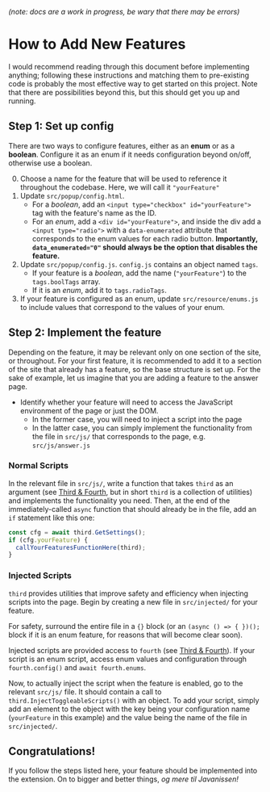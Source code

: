 *(note: docs are a work in progress, be wary that there may be errors)*

# How to Add New Features

I would recommend reading through this document before implementing anything;
following these instructions and matching them to pre-existing code is probably
the most effective way to get started on this project. Note that there are
possibilities beyond this, but this should get you up and running.

## Step 1: Set up config

There are two ways to configure features, either as an **enum** or as a
**boolean**. Configure it as an enum if it needs configuration beyond on/off,
otherwise use a boolean. 

0. Choose a name for the feature that will be used to reference it throughout
the codebase. Here, we will call it `"yourFeature"`
1. Update `src/popup/config.html`. 
    - For a *boolean*, add an `<input type="checkbox" id="yourFeature">` tag
      with the feature's name as the ID.
    - For an *enum*, add a `<div id="yourFeature">`, and inside the div add a
      `<input type="radio">` with a `data-enumerated` attribute that
      corresponds to the enum values for each radio button. **Importantly,
      `data_enumerated="0"` should always be the option that disables the
      feature.**
2. Update `src/popup/config.js`. `config.js` contains an object named `tags`.
    - If your feature is a *boolean*, add the name (`"yourFeature"`) to the
      `tags.boolTags` array.
    - If it is an *enum*, add it to `tags.radioTags`.
3. If your feature is configured as an enum, update `src/resource/enums.js` to
include values that correspond to the values of your enum. 

## Step 2: Implement the feature

Depending on the feature, it may be relevant only on one section of the site,
or throughout. For your first feature, it is recommended to add it to a section
of the site that already has a feature, so the base structure is set up. For
the sake of example, let us imagine that you are adding a feature to the answer
page.

- Identify whether your feature will need to access the JavaScript environment
  of the page or just the DOM.
    - In the former case, you will need to inject a script into the page
    - In the latter case, you can simply implement the functionality from the
      file in `src/js/` that corresponds to the page, e.g. `src/js/answer.js`

### Normal Scripts

In the relevant file in `src/js/`, write a function that takes `third` as an
argument (see [Third & Fourth](third_fourth.md), but in short `third` is a
collection of utilities) and implements the functionality you need. Then, at
the end of the immediately-called `async` function that should already be in
the file, add an `if` statement like this one:

```js
const cfg = await third.GetSettings();
if (cfg.yourFeature) {
  callYourFeaturesFunctionHere(third);
}
```

### Injected Scripts

`third` provides utilities that improve safety and efficiency when injecting
scripts into the page. Begin by creating a new file in `src/injected/` for your
feature.

For safety, surround the entire file in a `{}` block (or an `(async () => {
})();` block if it is an enum feature, for reasons that will become clear
soon). 

Injected scripts are provided access to `fourth` (see [Third &
Fourth](third_fourth.md)). If your script is an enum script, access enum values
and configuration through `fourth.config()` and `await fourth.enums`.

Now, to actually inject the script when the feature is enabled, go to the
relevant `src/js/` file. It should contain a call to
`third.InjectToggleableScripts()` with an object. To add your script, simply
add an element to the object with the key being your configuration name
(`yourFeature` in this example) and the value being the name of the file in
`src/injected/`.

## Congratulations!

If you follow the steps listed here, your feature should be implemented into
the extension. On to bigger and better things, *og mere til Javanissen!*
